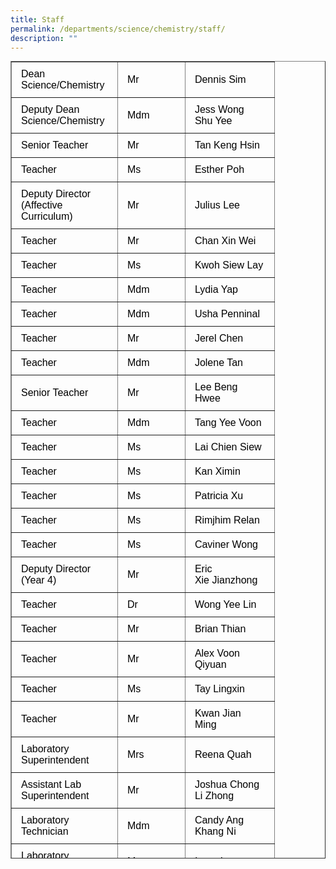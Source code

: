 ```yaml
---
title: Staff
permalink: /departments/science/chemistry/staff/
description: ""
---
```

<table width="727" border="1" style="box-sizing: border-box; border-collapse: collapse; min-width: 500px; margin-top: 0px; color: #000000; font-family: Arial, sans-serif; font-size: 16px; font-style: normal; font-variant-ligatures: normal; font-variant-caps: normal; font-weight: 400; letter-spacing: normal; orphans: 2; text-align: start; text-transform: none; white-space: normal; widows: 2; word-spacing: 0px; -webkit-text-stroke-width: 0px; text-decoration-thickness: initial; text-decoration-style: initial; text-decoration-color: initial; height: 1276px;">
<tbody style="box-sizing: border-box; margin-top: 0px;">
<tr style="box-sizing: border-box; margin-top: 0px; height: 8.29px;">
<td style="box-sizing: border-box; border-collapse: collapse; padding: 10px 15px; line-height: 18px; margin-top: 0px; width: 169.94px; height: 8.29px;"><span style="box-sizing: border-box; margin-top: 0px; font-family: helvetica, arial, sans-serif;">Dean Science/Chemistry</span></td>
<td style="box-sizing: border-box; border-collapse: collapse; padding: 10px 15px; line-height: 18px; width: 107.94px; height: 8.29px;"><span style="box-sizing: border-box; margin-top: 0px; font-family: helvetica, arial, sans-serif;">Mr</span></td>
<td style="box-sizing: border-box; border-collapse: collapse; padding: 10px 15px; line-height: 18px; width: 142.67px; height: 8.29px;"><span style="box-sizing: border-box; margin-top: 0px; font-family: helvetica, arial, sans-serif;">Dennis Sim</span></td>
</tr>
<tr style="box-sizing: border-box; height: 24px;">
<td style="box-sizing: border-box; border-collapse: collapse; padding: 10px 15px; line-height: 18px; margin-top: 0px; width: 169.94px; height: 24px;"><span style="box-sizing: border-box; margin-top: 0px; font-family: helvetica, arial, sans-serif;">Deputy Dean Science/Chemistry</span></td>
<td style="box-sizing: border-box; border-collapse: collapse; padding: 10px 15px; line-height: 18px; width: 107.94px; height: 24px;"><span style="box-sizing: border-box; margin-top: 0px; font-family: helvetica, arial, sans-serif;">Mdm</span></td>
<td style="box-sizing: border-box; border-collapse: collapse; padding: 10px 15px; line-height: 18px; width: 142.67px; height: 24px;"><span style="box-sizing: border-box; margin-top: 0px; font-family: helvetica, arial, sans-serif;">Jess Wong Shu Yee</span></td>
</tr>
<tr style="box-sizing: border-box; height: 24px;">
<td style="box-sizing: border-box; border-collapse: collapse; padding: 10px 15px; line-height: 18px; margin-top: 0px; width: 169.94px; height: 24px;"><span style="box-sizing: border-box; margin-top: 0px; font-family: helvetica, arial, sans-serif;">Senior Teacher</span></td>
<td style="box-sizing: border-box; border-collapse: collapse; padding: 10px 15px; line-height: 18px; width: 107.94px; height: 24px;"><span style="box-sizing: border-box; margin-top: 0px; font-family: helvetica, arial, sans-serif;">Mr</span></td>
<td style="box-sizing: border-box; border-collapse: collapse; padding: 10px 15px; line-height: 18px; width: 142.67px; height: 24px;"><span style="box-sizing: border-box; margin-top: 0px; font-family: helvetica, arial, sans-serif;">Tan Keng Hsin</span></td>
</tr>
<tr style="box-sizing: border-box; height: 24px;">
<td style="box-sizing: border-box; border-collapse: collapse; padding: 10px 15px; line-height: 18px; margin-top: 0px; width: 169.94px; height: 24px;"><span style="box-sizing: border-box; margin-top: 0px; font-family: helvetica, arial, sans-serif;">Teacher</span></td>
<td style="box-sizing: border-box; border-collapse: collapse; padding: 10px 15px; line-height: 18px; width: 107.94px; height: 24px;"><span style="box-sizing: border-box; margin-top: 0px; font-family: helvetica, arial, sans-serif;">Ms</span></td>
<td style="box-sizing: border-box; border-collapse: collapse; padding: 10px 15px; line-height: 18px; width: 142.67px; height: 24px;"><span style="box-sizing: border-box; margin-top: 0px; font-family: helvetica, arial, sans-serif;">Esther Poh</span></td>
</tr>
<tr style="box-sizing: border-box; height: 24px;">
<td style="box-sizing: border-box; border-collapse: collapse; padding: 10px 15px; line-height: 18px; margin-top: 0px; width: 169.94px; height: 24px;"><span style="box-sizing: border-box; margin-top: 0px; font-family: helvetica, arial, sans-serif;">Deputy Director (Affective Curriculum)</span></td>
<td style="box-sizing: border-box; border-collapse: collapse; padding: 10px 15px; line-height: 18px; width: 107.94px; height: 24px;"><span style="box-sizing: border-box; margin-top: 0px; font-family: helvetica, arial, sans-serif;">Mr</span></td>
<td style="box-sizing: border-box; border-collapse: collapse; padding: 10px 15px; line-height: 18px; width: 142.67px; height: 24px;"><span style="box-sizing: border-box; margin-top: 0px; font-family: helvetica, arial, sans-serif;">Julius Lee</span></td>
</tr>
<tr style="box-sizing: border-box; height: 24px;">
<td style="box-sizing: border-box; border-collapse: collapse; padding: 10px 15px; line-height: 18px; margin-top: 0px; width: 169.94px; height: 24px;"><span style="box-sizing: border-box; margin-top: 0px; font-family: helvetica, arial, sans-serif;">Teacher</span></td>
<td style="box-sizing: border-box; border-collapse: collapse; padding: 10px 15px; line-height: 18px; width: 107.94px; height: 24px;"><span style="box-sizing: border-box; margin-top: 0px; font-family: helvetica, arial, sans-serif;">Mr</span></td>
<td style="box-sizing: border-box; border-collapse: collapse; padding: 10px 15px; line-height: 18px; width: 142.67px; height: 24px;"><span style="box-sizing: border-box; margin-top: 0px; font-family: helvetica, arial, sans-serif;">Chan Xin Wei</span></td>
</tr>
<tr style="box-sizing: border-box; height: 24px;">
<td style="box-sizing: border-box; border-collapse: collapse; padding: 10px 15px; line-height: 18px; margin-top: 0px; width: 169.94px; height: 24px;"><span style="box-sizing: border-box; margin-top: 0px; font-family: helvetica, arial, sans-serif;">Teacher</span></td>
<td style="box-sizing: border-box; border-collapse: collapse; padding: 10px 15px; line-height: 18px; width: 107.94px; height: 24px;"><span style="box-sizing: border-box; margin-top: 0px; font-family: helvetica, arial, sans-serif;">Ms</span></td>
<td style="box-sizing: border-box; border-collapse: collapse; padding: 10px 15px; line-height: 18px; width: 142.67px; height: 24px;"><span style="box-sizing: border-box; margin-top: 0px; font-family: helvetica, arial, sans-serif;">Kwoh Siew Lay</span></td>
</tr>
<tr style="box-sizing: border-box; height: 24px;">
<td style="box-sizing: border-box; border-collapse: collapse; padding: 10px 15px; line-height: 18px; margin-top: 0px; width: 169.94px; height: 24px;"><span style="box-sizing: border-box; margin-top: 0px; font-family: helvetica, arial, sans-serif;">Teacher</span></td>
<td style="box-sizing: border-box; border-collapse: collapse; padding: 10px 15px; line-height: 18px; width: 107.94px; height: 24px;"><span style="box-sizing: border-box; margin-top: 0px; font-family: helvetica, arial, sans-serif;">Mdm</span></td>
<td style="box-sizing: border-box; border-collapse: collapse; padding: 10px 15px; line-height: 18px; width: 142.67px; height: 24px;"><span style="box-sizing: border-box; margin-top: 0px; font-family: helvetica, arial, sans-serif;">Lydia Yap</span></td>
</tr>
<tr style="box-sizing: border-box; height: 24px;">
<td style="box-sizing: border-box; border-collapse: collapse; padding: 10px 15px; line-height: 18px; margin-top: 0px; width: 169.94px; height: 24px;"><span style="box-sizing: border-box; margin-top: 0px; font-family: helvetica, arial, sans-serif;">Teacher</span></td>
<td style="box-sizing: border-box; border-collapse: collapse; padding: 10px 15px; line-height: 18px; width: 107.94px; height: 24px;"><span style="box-sizing: border-box; margin-top: 0px; font-family: helvetica, arial, sans-serif;">Mdm</span></td>
<td style="box-sizing: border-box; border-collapse: collapse; padding: 10px 15px; line-height: 18px; width: 142.67px; height: 24px;"><span style="box-sizing: border-box; margin-top: 0px; font-family: helvetica, arial, sans-serif;">Usha Penninal</span></td>
</tr>
<tr style="box-sizing: border-box; height: 24px;">
<td style="box-sizing: border-box; border-collapse: collapse; padding: 10px 15px; line-height: 18px; margin-top: 0px; width: 169.94px; height: 24px;"><span style="box-sizing: border-box; margin-top: 0px; font-family: helvetica, arial, sans-serif;">Teacher</span></td>
<td style="box-sizing: border-box; border-collapse: collapse; padding: 10px 15px; line-height: 18px; width: 107.94px; height: 24px;"><span style="box-sizing: border-box; margin-top: 0px; font-family: helvetica, arial, sans-serif;">Mr</span></td>
<td style="box-sizing: border-box; border-collapse: collapse; padding: 10px 15px; line-height: 18px; width: 142.67px; height: 24px;"><span style="box-sizing: border-box; margin-top: 0px; font-family: helvetica, arial, sans-serif;">Jerel Chen</span></td>
</tr>
<tr style="box-sizing: border-box; height: 24px;">
<td style="box-sizing: border-box; border-collapse: collapse; padding: 10px 15px; line-height: 18px; margin-top: 0px; width: 169.94px; height: 24px;"><span style="box-sizing: border-box; margin-top: 0px; font-family: helvetica, arial, sans-serif;">Teacher</span></td>
<td style="box-sizing: border-box; border-collapse: collapse; padding: 10px 15px; line-height: 18px; width: 107.94px; height: 24px;"><span style="box-sizing: border-box; margin-top: 0px; font-family: helvetica, arial, sans-serif;">Mdm</span></td>
<td style="box-sizing: border-box; border-collapse: collapse; padding: 10px 15px; line-height: 18px; width: 142.67px; height: 24px;"><span style="box-sizing: border-box; margin-top: 0px; font-family: helvetica, arial, sans-serif;">Jolene Tan</span></td>
</tr>
<tr style="box-sizing: border-box; height: 24px;">
<td style="box-sizing: border-box; border-collapse: collapse; padding: 10px 15px; line-height: 18px; margin-top: 0px; width: 169.94px; height: 24px;"><span style="box-sizing: border-box; margin-top: 0px; font-family: helvetica, arial, sans-serif;">Senior Teacher</span></td>
<td style="box-sizing: border-box; border-collapse: collapse; padding: 10px 15px; line-height: 18px; width: 107.94px; height: 24px;"><span style="box-sizing: border-box; margin-top: 0px; font-family: helvetica, arial, sans-serif;">Mr</span></td>
<td style="box-sizing: border-box; border-collapse: collapse; padding: 10px 15px; line-height: 18px; width: 142.67px; height: 24px;"><span style="box-sizing: border-box; margin-top: 0px; font-family: helvetica, arial, sans-serif;">Lee Beng Hwee</span></td>
</tr>
<tr style="box-sizing: border-box; height: 24px;">
<td style="box-sizing: border-box; border-collapse: collapse; padding: 10px 15px; line-height: 18px; margin-top: 0px; width: 169.94px; height: 24px;"><span style="box-sizing: border-box; margin-top: 0px; font-family: helvetica, arial, sans-serif;">Teacher</span></td>
<td style="box-sizing: border-box; border-collapse: collapse; padding: 10px 15px; line-height: 18px; width: 107.94px; height: 24px;"><span style="box-sizing: border-box; margin-top: 0px; font-family: helvetica, arial, sans-serif;">Mdm</span></td>
<td style="box-sizing: border-box; border-collapse: collapse; padding: 10px 15px; line-height: 18px; width: 142.67px; height: 24px;"><span style="box-sizing: border-box; margin-top: 0px; font-family: helvetica, arial, sans-serif;">Tang Yee Voon</span></td>
</tr>
<tr style="box-sizing: border-box; height: 24px;">
<td style="box-sizing: border-box; border-collapse: collapse; padding: 10px 15px; line-height: 18px; margin-top: 0px; width: 169.94px; height: 24px;"><span style="box-sizing: border-box; margin-top: 0px; font-family: helvetica, arial, sans-serif;">Teacher</span></td>
<td style="box-sizing: border-box; border-collapse: collapse; padding: 10px 15px; line-height: 18px; width: 107.94px; height: 24px;"><span style="box-sizing: border-box; margin-top: 0px; font-family: helvetica, arial, sans-serif;">Ms</span></td>
<td style="box-sizing: border-box; border-collapse: collapse; padding: 10px 15px; line-height: 18px; width: 142.67px; height: 24px;"><span style="box-sizing: border-box; margin-top: 0px; font-family: helvetica, arial, sans-serif;">Lai Chien Siew</span></td>
</tr>
<tr style="box-sizing: border-box; height: 24px;">
<td style="box-sizing: border-box; border-collapse: collapse; padding: 10px 15px; line-height: 18px; margin-top: 0px; width: 169.94px; height: 24px;"><span style="box-sizing: border-box; margin-top: 0px; font-family: helvetica, arial, sans-serif;">Teacher</span></td>
<td style="box-sizing: border-box; border-collapse: collapse; padding: 10px 15px; line-height: 18px; width: 107.94px; height: 24px;"><span style="box-sizing: border-box; margin-top: 0px; font-family: helvetica, arial, sans-serif;">Ms</span></td>
<td style="box-sizing: border-box; border-collapse: collapse; padding: 10px 15px; line-height: 18px; width: 142.67px; height: 24px;"><span style="box-sizing: border-box; margin-top: 0px; font-family: helvetica, arial, sans-serif;">Kan Ximin</span></td>
</tr>
<tr style="box-sizing: border-box; height: 24px;">
<td style="box-sizing: border-box; border-collapse: collapse; padding: 10px 15px; line-height: 18px; margin-top: 0px; width: 169.94px; height: 24px;"><span style="box-sizing: border-box; margin-top: 0px; font-family: helvetica, arial, sans-serif;">Teacher</span></td>
<td style="box-sizing: border-box; border-collapse: collapse; padding: 10px 15px; line-height: 18px; width: 107.94px; height: 24px;"><span style="box-sizing: border-box; margin-top: 0px; font-family: helvetica, arial, sans-serif;">Ms</span></td>
<td style="box-sizing: border-box; border-collapse: collapse; padding: 10px 15px; line-height: 18px; width: 142.67px; height: 24px;"><span style="box-sizing: border-box; margin-top: 0px; font-family: helvetica, arial, sans-serif;">Patricia Xu</span></td>
</tr>
<tr style="box-sizing: border-box; height: 24px;">
<td style="box-sizing: border-box; border-collapse: collapse; padding: 10px 15px; line-height: 18px; margin-top: 0px; width: 169.94px; height: 24px;"><span style="box-sizing: border-box; margin-top: 0px; font-family: helvetica, arial, sans-serif;">Teacher</span></td>
<td style="box-sizing: border-box; border-collapse: collapse; padding: 10px 15px; line-height: 18px; width: 107.94px; height: 24px;"><span style="box-sizing: border-box; margin-top: 0px; font-family: helvetica, arial, sans-serif;">Ms</span></td>
<td style="box-sizing: border-box; border-collapse: collapse; padding: 10px 15px; line-height: 18px; width: 142.67px; height: 24px;"><span style="box-sizing: border-box; margin-top: 0px; font-family: helvetica, arial, sans-serif;">Rimjhim Relan</span></td>
</tr>
<tr style="box-sizing: border-box; height: 24px;">
<td style="box-sizing: border-box; border-collapse: collapse; padding: 10px 15px; line-height: 18px; margin-top: 0px; width: 169.94px; height: 24px;"><span style="box-sizing: border-box; margin-top: 0px; font-family: helvetica, arial, sans-serif;">Teacher</span></td>
<td style="box-sizing: border-box; border-collapse: collapse; padding: 10px 15px; line-height: 18px; width: 107.94px; height: 24px;"><span style="box-sizing: border-box; margin-top: 0px; font-family: helvetica, arial, sans-serif;">Ms</span></td>
<td style="box-sizing: border-box; border-collapse: collapse; padding: 10px 15px; line-height: 18px; width: 142.67px; height: 24px;"><span style="box-sizing: border-box; margin-top: 0px; font-family: helvetica, arial, sans-serif;">Caviner Wong</span></td>
</tr>
<tr style="box-sizing: border-box; height: 24px;">
<td style="box-sizing: border-box; border-collapse: collapse; padding: 10px 15px; line-height: 18px; margin-top: 0px; width: 169.94px; height: 24px;"><span style="box-sizing: border-box; margin-top: 0px; font-family: helvetica, arial, sans-serif;">Deputy Director (Year 4)</span></td>
<td style="box-sizing: border-box; border-collapse: collapse; padding: 10px 15px; line-height: 18px; width: 107.94px; height: 24px;"><span style="box-sizing: border-box; margin-top: 0px; font-family: helvetica, arial, sans-serif;">Mr</span></td>
<td style="box-sizing: border-box; border-collapse: collapse; padding: 10px 15px; line-height: 18px; width: 142.67px; height: 24px;"><span style="box-sizing: border-box; margin-top: 0px; font-family: helvetica, arial, sans-serif;">Eric Xie&nbsp;Jianzhong</span></td>
</tr>
<tr style="box-sizing: border-box; height: 24px;">
<td style="box-sizing: border-box; border-collapse: collapse; padding: 10px 15px; line-height: 18px; margin-top: 0px; width: 169.94px; height: 24px;"><span style="box-sizing: border-box; margin-top: 0px; font-family: helvetica, arial, sans-serif;">Teacher</span></td>
<td style="box-sizing: border-box; border-collapse: collapse; padding: 10px 15px; line-height: 18px; width: 107.94px; height: 24px;"><span style="box-sizing: border-box; margin-top: 0px; font-family: helvetica, arial, sans-serif;">Dr</span></td>
<td style="box-sizing: border-box; border-collapse: collapse; padding: 10px 15px; line-height: 18px; width: 142.67px; height: 24px;"><span style="box-sizing: border-box; margin-top: 0px; font-family: helvetica, arial, sans-serif;">Wong Yee Lin</span></td>
</tr>
<tr style="box-sizing: border-box; height: 24px;">
<td style="box-sizing: border-box; border-collapse: collapse; padding: 10px 15px; line-height: 18px; margin-top: 0px; width: 169.94px; height: 24px;"><span style="box-sizing: border-box; margin-top: 0px; font-family: helvetica, arial, sans-serif;">Teacher</span></td>
<td style="box-sizing: border-box; border-collapse: collapse; padding: 10px 15px; line-height: 18px; width: 107.94px; height: 24px;"><span style="box-sizing: border-box; margin-top: 0px; font-family: helvetica, arial, sans-serif;">Mr</span></td>
<td style="box-sizing: border-box; border-collapse: collapse; padding: 10px 15px; line-height: 18px; width: 142.67px; height: 24px;"><span style="box-sizing: border-box; margin-top: 0px; font-family: helvetica, arial, sans-serif;">Brian Thian</span></td>
</tr>
<tr style="box-sizing: border-box; height: 24px;">
<td style="box-sizing: border-box; border-collapse: collapse; padding: 10px 15px; line-height: 18px; margin-top: 0px; width: 169.94px; height: 24px;"><span style="box-sizing: border-box; margin-top: 0px; font-family: helvetica, arial, sans-serif;">Teacher</span></td>
<td style="box-sizing: border-box; border-collapse: collapse; padding: 10px 15px; line-height: 18px; width: 107.94px; height: 24px;"><span style="box-sizing: border-box; margin-top: 0px; font-family: helvetica, arial, sans-serif;">Mr</span></td>
<td style="box-sizing: border-box; border-collapse: collapse; padding: 10px 15px; line-height: 18px; width: 142.67px; height: 24px;"><span style="box-sizing: border-box; margin-top: 0px; font-family: helvetica, arial, sans-serif;">Alex Voon Qiyuan</span></td>
</tr>
<tr style="box-sizing: border-box; height: 24px;">
<td style="box-sizing: border-box; border-collapse: collapse; padding: 10px 15px; line-height: 18px; margin-top: 0px; width: 169.94px; height: 24px;"><span style="box-sizing: border-box; margin-top: 0px; font-family: helvetica, arial, sans-serif;">Teacher</span></td>
<td style="box-sizing: border-box; border-collapse: collapse; padding: 10px 15px; line-height: 18px; width: 107.94px; height: 24px;"><span style="box-sizing: border-box; margin-top: 0px; font-family: helvetica, arial, sans-serif;">Ms </span></td>
<td style="box-sizing: border-box; border-collapse: collapse; padding: 10px 15px; line-height: 18px; width: 142.67px; height: 24px;"><span style="box-sizing: border-box; margin-top: 0px; font-family: helvetica, arial, sans-serif;">Tay Lingxin</span></td>
</tr>
<tr style="box-sizing: border-box; height: 24px;">
<td style="box-sizing: border-box; border-collapse: collapse; padding: 10px 15px; line-height: 18px; margin-top: 0px; width: 169.94px; height: 24px;"><span style="box-sizing: border-box; margin-top: 0px; font-family: helvetica, arial, sans-serif;">Teacher</span></td>
<td style="box-sizing: border-box; border-collapse: collapse; padding: 10px 15px; line-height: 18px; width: 107.94px; height: 24px;"><span style="box-sizing: border-box; margin-top: 0px; font-family: helvetica, arial, sans-serif;">Mr </span></td>
<td style="box-sizing: border-box; border-collapse: collapse; padding: 10px 15px; line-height: 18px; width: 142.67px; height: 24px;"><span style="box-sizing: border-box; margin-top: 0px; font-family: helvetica, arial, sans-serif;">Kwan Jian Ming</span></td>
</tr>
<tr style="box-sizing: border-box; height: 24px;">
<td style="box-sizing: border-box; border-collapse: collapse; padding: 10px 15px; line-height: 18px; margin-top: 0px; width: 169.94px; height: 24px;"><span style="box-sizing: border-box; margin-top: 0px; font-family: helvetica, arial, sans-serif;">Laboratory Superintendent</span></td>
<td style="box-sizing: border-box; border-collapse: collapse; padding: 10px 15px; line-height: 18px; width: 107.94px; height: 24px;"><span style="box-sizing: border-box; margin-top: 0px; font-family: helvetica, arial, sans-serif;">Mrs</span></td>
<td style="box-sizing: border-box; border-collapse: collapse; padding: 10px 15px; line-height: 18px; width: 142.67px; height: 24px;"><span style="box-sizing: border-box; margin-top: 0px; font-family: helvetica, arial, sans-serif;">Reena Quah</span></td>
</tr>
<tr style="box-sizing: border-box; height: 24px;">
<td style="box-sizing: border-box; border-collapse: collapse; padding: 10px 15px; line-height: 18px; margin-top: 0px; width: 169.94px; height: 24px;"><span style="box-sizing: border-box; margin-top: 0px; font-family: helvetica, arial, sans-serif;">Assistant Lab Superintendent</span></td>
<td style="box-sizing: border-box; border-collapse: collapse; padding: 10px 15px; line-height: 18px; width: 107.94px; height: 24px;"><span style="box-sizing: border-box; margin-top: 0px; font-family: helvetica, arial, sans-serif;">Mr</span></td>
<td style="box-sizing: border-box; border-collapse: collapse; padding: 10px 15px; line-height: 18px; width: 142.67px; height: 24px;"><span style="box-sizing: border-box; margin-top: 0px; font-family: helvetica, arial, sans-serif;">Joshua Chong Li Zhong</span></td>
</tr>
<tr style="box-sizing: border-box; height: 24px;">
<td style="box-sizing: border-box; border-collapse: collapse; padding: 10px 15px; line-height: 18px; margin-top: 0px; width: 169.94px; height: 24px;"><span style="box-sizing: border-box; margin-top: 0px; font-family: helvetica, arial, sans-serif;">Laboratory Technician</span></td>
<td style="box-sizing: border-box; border-collapse: collapse; padding: 10px 15px; line-height: 18px; width: 107.94px; height: 24px;"><span style="box-sizing: border-box; margin-top: 0px; font-family: helvetica, arial, sans-serif;">Mdm</span></td>
<td style="box-sizing: border-box; border-collapse: collapse; padding: 10px 15px; line-height: 18px; width: 142.67px; height: 24px;"><span style="box-sizing: border-box; margin-top: 0px; font-family: helvetica, arial, sans-serif;">Candy Ang Khang Ni</span></td>
</tr>
<tr style="box-sizing: border-box; height: 24px;">
<td style="box-sizing: border-box; border-collapse: collapse; padding: 10px 15px; line-height: 18px; margin-top: 0px; width: 169.94px; height: 24px;"><span style="box-sizing: border-box; margin-top: 0px; font-family: helvetica, arial, sans-serif;">Laboratory Technician</span></td>
<td style="box-sizing: border-box; border-collapse: collapse; padding: 10px 15px; line-height: 18px; width: 107.94px; height: 24px;"><span style="box-sizing: border-box; margin-top: 0px; font-family: helvetica, arial, sans-serif;">Ms</span></td>
<td style="box-sizing: border-box; border-collapse: collapse; padding: 10px 15px; line-height: 18px; width: 142.67px; height: 24px;"><span style="box-sizing: border-box; margin-top: 0px; font-family: helvetica, arial, sans-serif;">Irene Law</span></td>
</tr>
<tr style="box-sizing: border-box; height: 24px;">
<td style="box-sizing: border-box; border-collapse: collapse; padding: 10px 15px; line-height: 18px; margin-top: 0px; width: 169.94px; height: 24px;"><span style="box-sizing: border-box; margin-top: 0px; font-family: helvetica, arial, sans-serif;">Laboratory Technician</span></td>
<td style="box-sizing: border-box; border-collapse: collapse; padding: 10px 15px; line-height: 18px; width: 107.94px; height: 24px;"><span style="box-sizing: border-box; margin-top: 0px; font-family: helvetica, arial, sans-serif;">Mdm</span></td>
<td style="box-sizing: border-box; border-collapse: collapse; padding: 10px 15px; line-height: 18px; width: 142.67px; height: 24px;"><span style="box-sizing: border-box; margin-top: 0px; font-family: helvetica, arial, sans-serif;">Wong Huan Ling</span></td>
</tr>
<tr style="box-sizing: border-box; height: 24px;">
<td style="box-sizing: border-box; border-collapse: collapse; padding: 10px 15px; line-height: 18px; margin-top: 0px; width: 169.94px; height: 24px;"><span style="box-sizing: border-box; margin-top: 0px; font-family: helvetica, arial, sans-serif;">Laboratory Technician&nbsp;</span></td>
<td style="box-sizing: border-box; border-collapse: collapse; padding: 10px 15px; line-height: 18px; width: 107.94px; height: 24px;"><span style="box-sizing: border-box; margin-top: 0px; font-family: helvetica, arial, sans-serif;">Mr </span></td>
<td style="box-sizing: border-box; border-collapse: collapse; padding: 10px 15px; line-height: 18px; width: 142.67px; height: 24px;"><span style="box-sizing: border-box; margin-top: 0px; font-family: helvetica, arial, sans-serif;">Goh Ying Zheng</span></td>
</tr>
<tr style="box-sizing: border-box; height: 24px;">
<td style="box-sizing: border-box; border-collapse: collapse; padding: 10px 15px; line-height: 18px; margin-top: 0px; width: 169.94px; height: 24px;">Laboratory Technician</td>
<td style="box-sizing: border-box; border-collapse: collapse; padding: 10px 15px; line-height: 18px; width: 107.94px; height: 24px;"><span style="box-sizing: border-box; margin-top: 0px; font-family: helvetica, arial, sans-serif;">Mdm</span></td>
<td style="box-sizing: border-box; border-collapse: collapse; padding: 10px 15px; line-height: 18px; width: 142.67px; height: 24px;"><span style="box-sizing: border-box; margin-top: 0px; font-family: helvetica, arial, sans-serif;">Sakuntala Devi</span></td>
</tr>
</tbody>
</table>